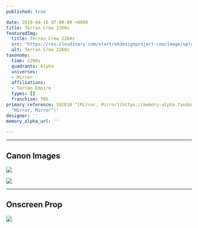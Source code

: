 ```yaml
---
published: true

date: 2019-04-16 07:00:00 +0000
title: Terran Crew 2260s
featuredImg:
  title: Terran Crew 2260s
  src: "https://res.cloudinary.com/startrekdesignproject-com/image/upload/v1555431457/TerranCrew2260s.png"
  alt: Terran Crew 2260s
taxonomy:
  time: 2200s
  quadrants: Alpha
  universes:
  - Mirror
  affiliations:
  - Terran Empire
  types: []
  franchise: TOS
primary_reference: S02E10 "[Mirror, Mirror](https://memory-alpha.fandom.com/wiki/Mirror,_Mirror
  "Mirror, Mirror")"
designer: ''
memory_alpha_url: ''

---
```

___
## Canon Images

![](https://res.cloudinary.com/startrekdesignproject-com/image/upload/v1555431458/TerranCrew2260s1.jpg)

![](https://res.cloudinary.com/startrekdesignproject-com/image/upload/v1555431457/TerranCrew2260s2.jpg)

___
## Onscreen Prop

![](https://res.cloudinary.com/startrekdesignproject-com/image/upload/v1555431457/TerranCrew2260sProp.jpg)
